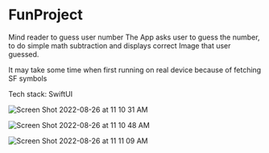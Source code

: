 # FunProject
Mind reader to guess user number
The App asks user to guess the number, to do simple math subtraction and displays correct Image that user guessed.

It may take some time when first running on real device because of fetching SF symbols

Tech stack: SwiftUI


![Screen Shot 2022-08-26 at 11 10 31 AM](https://user-images.githubusercontent.com/107269431/186966205-b03230e3-bc3d-48ea-bf7b-6fe231acbe2e.png)

![Screen Shot 2022-08-26 at 11 10 48 AM](https://user-images.githubusercontent.com/107269431/186966243-0c1d1155-5bcf-47db-be4a-2d227344351f.png)

![Screen Shot 2022-08-26 at 11 11 09 AM](https://user-images.githubusercontent.com/107269431/186966285-75f38885-3ce2-4df7-8e7b-c16d6fe372d2.png)

